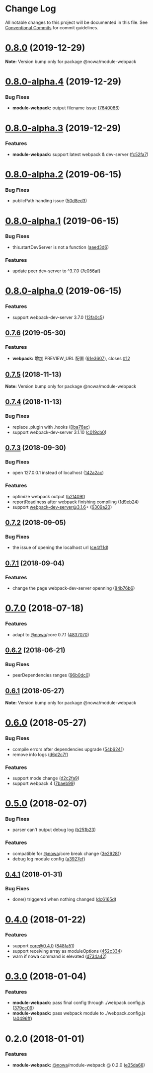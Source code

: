 # Change Log

All notable changes to this project will be documented in this file.
See [Conventional Commits](https://conventionalcommits.org) for commit guidelines.

# [0.8.0](https://github.com/nowa-webpack/nowa2/compare/@nowa/module-webpack@0.8.0-alpha.4...@nowa/module-webpack@0.8.0) (2019-12-29)

**Note:** Version bump only for package @nowa/module-webpack





# [0.8.0-alpha.4](https://github.com/nowa-webpack/nowa2/compare/@nowa/module-webpack@0.8.0-alpha.3...@nowa/module-webpack@0.8.0-alpha.4) (2019-12-29)


### Bug Fixes

* **module-webpack:** output filename issue ([7640086](https://github.com/nowa-webpack/nowa2/commit/76400861782a6ca27828c2d322628e1fe2add0dd))





<a name="0.8.0-alpha.3"></a>
# [0.8.0-alpha.3](https://github.com/nowa-webpack/nowa2/compare/@nowa/module-webpack@0.8.0-alpha.2...@nowa/module-webpack@0.8.0-alpha.3) (2019-12-29)


### Features

* **module-webpack:** support latest  webpack & dev-server ([fc52fa7](https://github.com/nowa-webpack/nowa2/commit/fc52fa7))





<a name="0.8.0-alpha.2"></a>
# [0.8.0-alpha.2](https://github.com/nowa-webpack/nowa2/compare/@nowa/module-webpack@0.8.0-alpha.1...@nowa/module-webpack@0.8.0-alpha.2) (2019-06-15)


### Bug Fixes

* publicPath handing issue ([50d8ed3](https://github.com/nowa-webpack/nowa2/commit/50d8ed3))





<a name="0.8.0-alpha.1"></a>
# [0.8.0-alpha.1](https://github.com/nowa-webpack/nowa2/compare/@nowa/module-webpack@0.8.0-alpha.0...@nowa/module-webpack@0.8.0-alpha.1) (2019-06-15)


### Bug Fixes

* this.startDevServer is not a function ([aaed3d6](https://github.com/nowa-webpack/nowa2/commit/aaed3d6))


### Features

* update peer dev-server to ^3.7.0 ([7e056af](https://github.com/nowa-webpack/nowa2/commit/7e056af))





<a name="0.8.0-alpha.0"></a>
# [0.8.0-alpha.0](https://github.com/nowa-webpack/nowa2/compare/@nowa/module-webpack@0.7.6...@nowa/module-webpack@0.8.0-alpha.0) (2019-06-15)


### Features

* support webpack-dev-server 3.7.0 ([13fa0c5](https://github.com/nowa-webpack/nowa2/commit/13fa0c5))





<a name="0.7.6"></a>
## [0.7.6](https://github.com/nowa-webpack/nowa2/compare/@nowa/module-webpack@0.7.5...@nowa/module-webpack@0.7.6) (2019-05-30)


### Features

* **webpack:** 增加 PREVIEW_URL 配置 ([61e3607](https://github.com/nowa-webpack/nowa2/commit/61e3607)), closes [#12](https://github.com/nowa-webpack/nowa2/issues/12)





<a name="0.7.5"></a>
## [0.7.5](https://github.com/nowa-webpack/nowa2/compare/@nowa/module-webpack@0.7.4...@nowa/module-webpack@0.7.5) (2018-11-13)




**Note:** Version bump only for package @nowa/module-webpack

<a name="0.7.4"></a>
## [0.7.4](https://github.com/nowa-webpack/nowa2/compare/@nowa/module-webpack@0.7.3...@nowa/module-webpack@0.7.4) (2018-11-13)


### Bug Fixes

* replace .plugin with .hooks ([0ba76ac](https://github.com/nowa-webpack/nowa2/commit/0ba76ac))
* support webpack-dev-server 3.1.10 ([c019cb0](https://github.com/nowa-webpack/nowa2/commit/c019cb0))




<a name="0.7.3"></a>
## [0.7.3](https://github.com/nowa-webpack/nowa2/compare/@nowa/module-webpack@0.7.2...@nowa/module-webpack@0.7.3) (2018-09-30)


### Bug Fixes

* open 127.0.0.1 instead of localhost ([142a2ac](https://github.com/nowa-webpack/nowa2/commit/142a2ac))


### Features

* optimize webpack output ([b2f409f](https://github.com/nowa-webpack/nowa2/commit/b2f409f))
* reportReadiness after webpack finishing compiling ([1d9eb24](https://github.com/nowa-webpack/nowa2/commit/1d9eb24))
* support webpack-dev-server@3.1.6+ ([6309a20](https://github.com/nowa-webpack/nowa2/commit/6309a20))




<a name="0.7.2"></a>
## [0.7.2](https://github.com/nowa-webpack/nowa2/compare/@nowa/module-webpack@0.7.1...@nowa/module-webpack@0.7.2) (2018-09-05)


### Bug Fixes

* the issue of opening the localhost url ([ce4f11d](https://github.com/nowa-webpack/nowa2/commit/ce4f11d))




<a name="0.7.1"></a>
## [0.7.1](https://github.com/nowa-webpack/nowa2/compare/@nowa/module-webpack@0.7.0...@nowa/module-webpack@0.7.1) (2018-09-04)


### Features

* change the page webpack-dev-server openning ([84b76b6](https://github.com/nowa-webpack/nowa2/commit/84b76b6))




<a name="0.7.0"></a>
# [0.7.0](https://github.com/nowa-webpack/nowa2/compare/@nowa/module-webpack@0.6.2...@nowa/module-webpack@0.7.0) (2018-07-18)


### Features

* adapt to [@nowa](https://github.com/nowa)/core 0.7.1 ([4837070](https://github.com/nowa-webpack/nowa2/commit/4837070))




<a name="0.6.2"></a>
## [0.6.2](https://github.com/nowa-webpack/nowa2/compare/@nowa/module-webpack@0.6.1...@nowa/module-webpack@0.6.2) (2018-06-21)


### Bug Fixes

* peerDependencies ranges ([96b0dc0](https://github.com/nowa-webpack/nowa2/commit/96b0dc0))




<a name="0.6.1"></a>
## [0.6.1](https://github.com/nowa-webpack/nowa2/compare/@nowa/module-webpack@0.6.0...@nowa/module-webpack@0.6.1) (2018-05-27)




**Note:** Version bump only for package @nowa/module-webpack

<a name="0.6.0"></a>
# [0.6.0](https://github.com/nowa-webpack/nowa2/compare/@nowa/module-webpack@0.5.0...@nowa/module-webpack@0.6.0) (2018-05-27)


### Bug Fixes

* compile errors after dependencies upgrade ([54b6241](https://github.com/nowa-webpack/nowa2/commit/54b6241))
* remove info logs ([d6d2c7f](https://github.com/nowa-webpack/nowa2/commit/d6d2c7f))


### Features

* support mode change ([d2c2fa9](https://github.com/nowa-webpack/nowa2/commit/d2c2fa9))
* support webpack 4 ([7baeb99](https://github.com/nowa-webpack/nowa2/commit/7baeb99))




<a name="0.5.0"></a>
# [0.5.0](https://github.com/nowa-webpack/nowa2/compare/@nowa/module-webpack@0.4.1...@nowa/module-webpack@0.5.0) (2018-02-07)


### Bug Fixes

* parser can't output debug log ([b251b23](https://github.com/nowa-webpack/nowa2/commit/b251b23))


### Features

* compatible for [@nowa](https://github.com/nowa)/core break change ([3e29281](https://github.com/nowa-webpack/nowa2/commit/3e29281))
* debug log module config ([a3927ef](https://github.com/nowa-webpack/nowa2/commit/a3927ef))




<a name="0.4.1"></a>
## [0.4.1](https://github.com/nowa-webpack/nowa2/compare/@nowa/module-webpack@0.4.0...@nowa/module-webpack@0.4.1) (2018-01-31)


### Bug Fixes

* done() triggered when nothing changed ([dc6165d](https://github.com/nowa-webpack/nowa2/commit/dc6165d))




<a name="0.4.0"></a>
# [0.4.0](https://github.com/nowa-webpack/nowa2/compare/@nowa/module-webpack@0.3.0...@nowa/module-webpack@0.4.0) (2018-01-22)


### Features

* support core@0.4.0 ([848fa51](https://github.com/nowa-webpack/nowa2/commit/848fa51))
* support receiving array as moduleOptions ([452c334](https://github.com/nowa-webpack/nowa2/commit/452c334))
* warn if nowa command is elevated ([d734a42](https://github.com/nowa-webpack/nowa2/commit/d734a42))




<a name="0.3.0"></a>
# [0.3.0](https://github.com/nowa-webpack/nowa2/compare/@nowa/module-webpack@0.2.0...@nowa/module-webpack@0.3.0) (2018-01-04)


### Features

* **module-webpack:** pass final config through ./webpack.config.js ([379cc09](https://github.com/nowa-webpack/nowa2/commit/379cc09))
* **module-webpack:** pass webpack module to ./webpack.config.js ([a0496ff](https://github.com/nowa-webpack/nowa2/commit/a0496ff))




<a name="0.2.0"></a>
# 0.2.0 (2018-01-01)


### Features

* **module-webpack:** [@nowa](https://github.com/nowa)/module-webpack @ 0.2.0 ([e35da68](https://github.com/nowa-webpack/nowa2/commit/e35da68))
